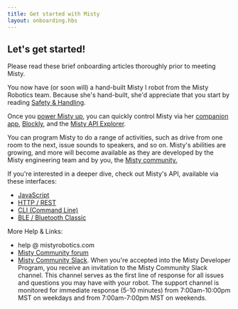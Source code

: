 ```yaml
---
title: Get started with Misty
layout: onboarding.hbs
---
```

## Let's get started!

Please read these brief onboarding articles thoroughly prior to meeting Misty. 

You now have (or soon will) a hand-built Misty I robot from the Misty Robotics team. Because she's hand-built, she'd appreciate that you start by reading [Safety & Handling](../../../../../onboarding/getting-started/getting-started).

Once you [power Misty up](../../../../../onboarding/getting-started/powering-up-down), you can quickly control Misty via her [companion app](../../../../../onboarding/3-ways-to-interact-with-misty/companion-app), [Blockly](../../../../../onboarding/3-ways-to-interact-with-misty/blockly), and the [Misty API Explorer](../../../../../onboarding/3-ways-to-interact-with-misty/api-explorer).

You can program Misty to do a range of activities, such as drive from one room to the next, issue sounds to speakers, and so on. Misty's abilities are growing, and more will become available as they are developed by the Misty engineering team and by you, the [Misty community.](http://forums.mistyrobotics.com/)

If you're interested in a deeper dive, check out Misty's API, available via these interfaces:
- [JavaScript](../../../../../apis/api-reference/all-functions)
- [HTTP / REST](../../../../../apis/api-reference/rest)
- [CLI (Command Line)](../../../../../apis/api-reference/cli)
- [BLE / Bluetooth Classic](../../../../../apis/Advanced/ble)

More Help & Links:
* help @ mistyrobotics.com
* [Misty Community forum](http://community.mistyrobotics.com/)
* [Misty Community Slack](http://misty-community.slack.com). When you're accepted into the Misty Developer Program, you receive an invitation to the Misty Community Slack channel. This channel serves as the first line of response for all issues and questions you may have with your robot. The support channel is monitored for immediate response (5-10 minutes) from 7:00am-10:00pm MST on weekdays and from 7:00am-7:00pm MST on weekends.
